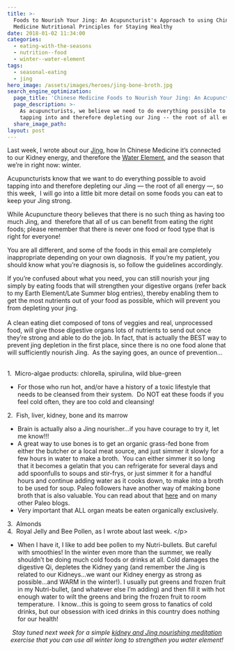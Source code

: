 ```yaml
---
title: >-
  Foods to Nourish Your Jing: An Acupuncturist's Approach to using Chinese
  Medicine Nutritional Principles for Staying Healthy
date: 2018-01-02 11:34:00
categories:
  - eating-with-the-seasons
  - nutrition--food
  - winter--water-element
tags:
  - seasonal-eating
  - jing
hero_image: /assets/images/heroes/jing-bone-broth.jpg
search_engine_optimization:
  page_title: 'Chinese Medicine Foods to Nourish Your Jing: An Acupuncturist''s Approach'
  page_description: >-
    As acupuncturists, we believe we need to do everything possible to avoid
    tapping into and therefore depleting our Jing -- the root of all energy.
  share_image_path:
layout: post
---
```


Last week, I wrote about our [Jing](http://www.wisdomwaysacupuncture.com/2017/12/29/is-your-jing-depleted/), how In Chinese Medicine it’s connected to our Kidney energy, and therefore the [Water Element](/2017/12/31/water-element-its-depths-will-keep-you-balanced-in-winter/), and the season that we’re in right now: winter.

Acupuncturists know that we want to do everything possible to avoid tapping into and therefore depleting our Jing — the root of all energy —, so this week,&nbsp; I will go into a little bit more detail on some foods you can eat to keep your Jing strong.

While Acupuncture theory believes that there is no such thing as having too much Jing, and&nbsp; therefore that all of us can benefit from eating the right foods; please remember that there is never one food or food type that is right for everyone!

You are all different, and some of the foods in this email are completely inappropriate depending on your own diagnosis.&nbsp; If you’re my patient, you should know what you’re diagnosis is, so follow the guidelines accordingly.

<div>If you&rsquo;re confused about what you need, you can still nourish your jing simply by eating foods that will strengthen your digestive organs (refer back to my Earth Element/Late Summer blog entries), thereby enabling them to get the most nutrients out of your food as possible, which will prevent you from depleting your jing.</div>

<div>&nbsp;</div>

<div>A clean eating diet composed of tons of veggies and real, unprocessed food, will give those digestive organs lots of nutrients to send out once they&rsquo;re strong and able to do the job. In fact, that is actually the BEST way to prevent jing depletion in the first place, since there is no one food alone that will sufficiently nourish Jing.&nbsp; As the saying goes, an ounce of prevention&hellip;</div>

<div>&nbsp;</div>

<div><div><p>1.&nbsp; Micro-algae products: chlorella, spirulina, wild blue-green</p><ul><li>For those who run hot, and/or have a history of a toxic lifestyle that needs to be cleansed from their system.&nbsp; Do NOT eat these foods if you feel cold often, they are too cold and cleansing!</li></ul></div><div>2.&nbsp; Fish, liver, kidney, bone and its marrow</div><ul><li>Brain is actually also a Jing nourisher&hellip;if you have courage to try it, let me know!!!</li><li>A great way to use bones is to get an organic grass-fed bone from either the butcher or a local meat source, and just simmer it slowly for a few hours in water to make a broth.&nbsp; You can either simmer it so long that it becomes a gelatin that you can refrigerate for several days and add spoonfulls to soups and stir-frys, or just simmer it for a handful hours and continue adding water as it cooks down, to make into a broth to be used for soup. Paleo followers have another way of making bone broth that is also valuable. You can read about that <a target="_blank" rel="noopener" href="http://stupideasypaleo.com/2014/07/23/bone-broth-101-how-to-make-best-broth/">here</a> and on many other Paleo blogs.</li><li>Very important that ALL organ meats be eaten organically exclusively.</li></ul><div><a>3.&nbsp; Almonds<br />4.&nbsp; Royal Jelly and Bee Pollen, as I wrote about last week.</a> &lt;/p&gt;<ul><li>When I have it, <a>I like to add bee pollen to my Nutri-bullets. But careful with smoothies! In the winter even more than the summer, we really shouldn&rsquo;t be doing much cold foods or drinks at all. Cold damages the digestive Qi, depletes the Kidney yang (and remember the Jing is related to our Kidneys&hellip;we want our Kidney energy as strong as possible&hellip;and WARM in the winter!). I usually put greens and frozen fruit in my Nutri-bullet, (and whatever else I&rsquo;m adding) and then fill it with hot enough water to wilt the greens and bring the frozen fruit to room temperature.&nbsp; I know&hellip;this is going to seem gross to fanatics of cold drinks, but our obsession with iced drinks in this country does nothing for our health! </a></li></ul><p style="text-align: center;"><em>Stay tuned next week for a simple <a href="http://www.wisdomwaysacupuncture.com/2015/01/07/acupuncture-jing-meditation-5-minute-meditation-for-greater-strength-vitality-and-joy/">kidney and Jing nourishing meditation</a> exercise that you can use all winter long to strengthen you water element!</em></p></div></div>